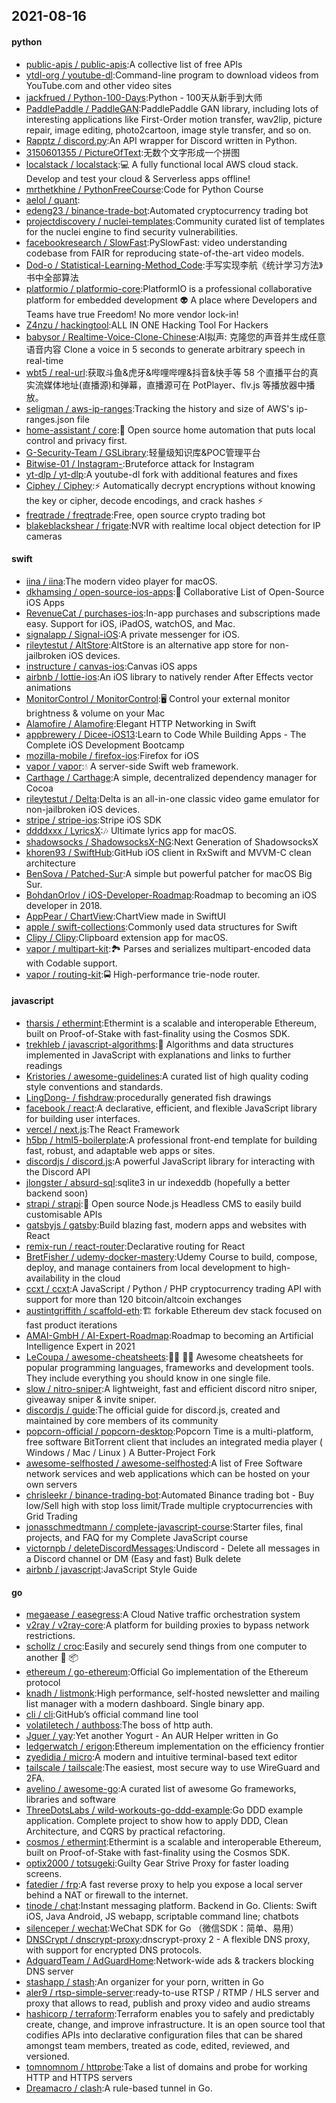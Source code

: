 ## 2021-08-16

#### python
* [public-apis / public-apis](https://github.com/public-apis/public-apis):A collective list of free APIs
* [ytdl-org / youtube-dl](https://github.com/ytdl-org/youtube-dl):Command-line program to download videos from YouTube.com and other video sites
* [jackfrued / Python-100-Days](https://github.com/jackfrued/Python-100-Days):Python - 100天从新手到大师
* [PaddlePaddle / PaddleGAN](https://github.com/PaddlePaddle/PaddleGAN):PaddlePaddle GAN library, including lots of interesting applications like First-Order motion transfer, wav2lip, picture repair, image editing, photo2cartoon, image style transfer, and so on.
* [Rapptz / discord.py](https://github.com/Rapptz/discord.py):An API wrapper for Discord written in Python.
* [3150601355 / PictureOfText](https://github.com/3150601355/PictureOfText):无数个文字形成一个拼图
* [localstack / localstack](https://github.com/localstack/localstack):💻
A fully functional local AWS cloud stack. Develop and test your cloud & Serverless apps offline!
* [mrthetkhine / PythonFreeCourse](https://github.com/mrthetkhine/PythonFreeCourse):Code for Python Course
* [aelol / quant](https://github.com/aelol/quant):
* [edeng23 / binance-trade-bot](https://github.com/edeng23/binance-trade-bot):Automated cryptocurrency trading bot
* [projectdiscovery / nuclei-templates](https://github.com/projectdiscovery/nuclei-templates):Community curated list of templates for the nuclei engine to find security vulnerabilities.
* [facebookresearch / SlowFast](https://github.com/facebookresearch/SlowFast):PySlowFast: video understanding codebase from FAIR for reproducing state-of-the-art video models.
* [Dod-o / Statistical-Learning-Method_Code](https://github.com/Dod-o/Statistical-Learning-Method_Code):手写实现李航《统计学习方法》书中全部算法
* [platformio / platformio-core](https://github.com/platformio/platformio-core):PlatformIO is a professional collaborative platform for embedded development
👽
A place where Developers and Teams have true Freedom! No more vendor lock-in!
* [Z4nzu / hackingtool](https://github.com/Z4nzu/hackingtool):ALL IN ONE Hacking Tool For Hackers
* [babysor / Realtime-Voice-Clone-Chinese](https://github.com/babysor/Realtime-Voice-Clone-Chinese):AI拟声: 克隆您的声音并生成任意语音内容 Clone a voice in 5 seconds to generate arbitrary speech in real-time
* [wbt5 / real-url](https://github.com/wbt5/real-url):获取斗鱼&虎牙&哔哩哔哩&抖音&快手等 58 个直播平台的真实流媒体地址(直播源)和弹幕，直播源可在 PotPlayer、flv.js 等播放器中播放。
* [seligman / aws-ip-ranges](https://github.com/seligman/aws-ip-ranges):Tracking the history and size of AWS's ip-ranges.json file
* [home-assistant / core](https://github.com/home-assistant/core):🏡
Open source home automation that puts local control and privacy first.
* [G-Security-Team / GSLibrary](https://github.com/G-Security-Team/GSLibrary):轻量级知识库&POC管理平台
* [Bitwise-01 / Instagram-](https://github.com/Bitwise-01/Instagram-):Bruteforce attack for Instagram
* [yt-dlp / yt-dlp](https://github.com/yt-dlp/yt-dlp):A youtube-dl fork with additional features and fixes
* [Ciphey / Ciphey](https://github.com/Ciphey/Ciphey):⚡
Automatically decrypt encryptions without knowing the key or cipher, decode encodings, and crack hashes
⚡
* [freqtrade / freqtrade](https://github.com/freqtrade/freqtrade):Free, open source crypto trading bot
* [blakeblackshear / frigate](https://github.com/blakeblackshear/frigate):NVR with realtime local object detection for IP cameras

#### swift
* [iina / iina](https://github.com/iina/iina):The modern video player for macOS.
* [dkhamsing / open-source-ios-apps](https://github.com/dkhamsing/open-source-ios-apps):📱
Collaborative List of Open-Source iOS Apps
* [RevenueCat / purchases-ios](https://github.com/RevenueCat/purchases-ios):In-app purchases and subscriptions made easy. Support for iOS, iPadOS, watchOS, and Mac.
* [signalapp / Signal-iOS](https://github.com/signalapp/Signal-iOS):A private messenger for iOS.
* [rileytestut / AltStore](https://github.com/rileytestut/AltStore):AltStore is an alternative app store for non-jailbroken iOS devices.
* [instructure / canvas-ios](https://github.com/instructure/canvas-ios):Canvas iOS apps
* [airbnb / lottie-ios](https://github.com/airbnb/lottie-ios):An iOS library to natively render After Effects vector animations
* [MonitorControl / MonitorControl](https://github.com/MonitorControl/MonitorControl):🖥
Control your external monitor brightness & volume on your Mac
* [Alamofire / Alamofire](https://github.com/Alamofire/Alamofire):Elegant HTTP Networking in Swift
* [appbrewery / Dicee-iOS13](https://github.com/appbrewery/Dicee-iOS13):Learn to Code While Building Apps - The Complete iOS Development Bootcamp
* [mozilla-mobile / firefox-ios](https://github.com/mozilla-mobile/firefox-ios):Firefox for iOS
* [vapor / vapor](https://github.com/vapor/vapor):💧
A server-side Swift web framework.
* [Carthage / Carthage](https://github.com/Carthage/Carthage):A simple, decentralized dependency manager for Cocoa
* [rileytestut / Delta](https://github.com/rileytestut/Delta):Delta is an all-in-one classic video game emulator for non-jailbroken iOS devices.
* [stripe / stripe-ios](https://github.com/stripe/stripe-ios):Stripe iOS SDK
* [ddddxxx / LyricsX](https://github.com/ddddxxx/LyricsX):🎶
Ultimate lyrics app for macOS.
* [shadowsocks / ShadowsocksX-NG](https://github.com/shadowsocks/ShadowsocksX-NG):Next Generation of ShadowsocksX
* [khoren93 / SwiftHub](https://github.com/khoren93/SwiftHub):GitHub iOS client in RxSwift and MVVM-C clean architecture
* [BenSova / Patched-Sur](https://github.com/BenSova/Patched-Sur):A simple but powerful patcher for macOS Big Sur.
* [BohdanOrlov / iOS-Developer-Roadmap](https://github.com/BohdanOrlov/iOS-Developer-Roadmap):Roadmap to becoming an iOS developer in 2018.
* [AppPear / ChartView](https://github.com/AppPear/ChartView):ChartView made in SwiftUI
* [apple / swift-collections](https://github.com/apple/swift-collections):Commonly used data structures for Swift
* [Clipy / Clipy](https://github.com/Clipy/Clipy):Clipboard extension app for macOS.
* [vapor / multipart-kit](https://github.com/vapor/multipart-kit):🏞
Parses and serializes multipart-encoded data with Codable support.
* [vapor / routing-kit](https://github.com/vapor/routing-kit):🚍
High-performance trie-node router.

#### javascript
* [tharsis / ethermint](https://github.com/tharsis/ethermint):Ethermint is a scalable and interoperable Ethereum, built on Proof-of-Stake with fast-finality using the Cosmos SDK.
* [trekhleb / javascript-algorithms](https://github.com/trekhleb/javascript-algorithms):📝
Algorithms and data structures implemented in JavaScript with explanations and links to further readings
* [Kristories / awesome-guidelines](https://github.com/Kristories/awesome-guidelines):A curated list of high quality coding style conventions and standards.
* [LingDong- / fishdraw](https://github.com/LingDong-/fishdraw):procedurally generated fish drawings
* [facebook / react](https://github.com/facebook/react):A declarative, efficient, and flexible JavaScript library for building user interfaces.
* [vercel / next.js](https://github.com/vercel/next.js):The React Framework
* [h5bp / html5-boilerplate](https://github.com/h5bp/html5-boilerplate):A professional front-end template for building fast, robust, and adaptable web apps or sites.
* [discordjs / discord.js](https://github.com/discordjs/discord.js):A powerful JavaScript library for interacting with the Discord API
* [jlongster / absurd-sql](https://github.com/jlongster/absurd-sql):sqlite3 in ur indexeddb (hopefully a better backend soon)
* [strapi / strapi](https://github.com/strapi/strapi):🚀
Open source Node.js Headless CMS to easily build customisable APIs
* [gatsbyjs / gatsby](https://github.com/gatsbyjs/gatsby):Build blazing fast, modern apps and websites with React
* [remix-run / react-router](https://github.com/remix-run/react-router):Declarative routing for React
* [BretFisher / udemy-docker-mastery](https://github.com/BretFisher/udemy-docker-mastery):Udemy Course to build, compose, deploy, and manage containers from local development to high-availability in the cloud
* [ccxt / ccxt](https://github.com/ccxt/ccxt):A JavaScript / Python / PHP cryptocurrency trading API with support for more than 120 bitcoin/altcoin exchanges
* [austintgriffith / scaffold-eth](https://github.com/austintgriffith/scaffold-eth):🏗
forkable Ethereum dev stack focused on fast product iterations
* [AMAI-GmbH / AI-Expert-Roadmap](https://github.com/AMAI-GmbH/AI-Expert-Roadmap):Roadmap to becoming an Artificial Intelligence Expert in 2021
* [LeCoupa / awesome-cheatsheets](https://github.com/LeCoupa/awesome-cheatsheets):👩‍💻
👨‍💻
Awesome cheatsheets for popular programming languages, frameworks and development tools. They include everything you should know in one single file.
* [slow / nitro-sniper](https://github.com/slow/nitro-sniper):A lightweight, fast and efficient discord nitro sniper, giveaway sniper & invite sniper.
* [discordjs / guide](https://github.com/discordjs/guide):The official guide for discord.js, created and maintained by core members of its community
* [popcorn-official / popcorn-desktop](https://github.com/popcorn-official/popcorn-desktop):Popcorn Time is a multi-platform, free software BitTorrent client that includes an integrated media player ( Windows / Mac / Linux ) A Butter-Project Fork
* [awesome-selfhosted / awesome-selfhosted](https://github.com/awesome-selfhosted/awesome-selfhosted):A list of Free Software network services and web applications which can be hosted on your own servers
* [chrisleekr / binance-trading-bot](https://github.com/chrisleekr/binance-trading-bot):Automated Binance trading bot - Buy low/Sell high with stop loss limit/Trade multiple cryptocurrencies with Grid Trading
* [jonasschmedtmann / complete-javascript-course](https://github.com/jonasschmedtmann/complete-javascript-course):Starter files, final projects, and FAQ for my Complete JavaScript course
* [victornpb / deleteDiscordMessages](https://github.com/victornpb/deleteDiscordMessages):Undiscord - Delete all messages in a Discord channel or DM (Easy and fast) Bulk delete
* [airbnb / javascript](https://github.com/airbnb/javascript):JavaScript Style Guide

#### go
* [megaease / easegress](https://github.com/megaease/easegress):A Cloud Native traffic orchestration system
* [v2ray / v2ray-core](https://github.com/v2ray/v2ray-core):A platform for building proxies to bypass network restrictions.
* [schollz / croc](https://github.com/schollz/croc):Easily and securely send things from one computer to another
🐊
📦
* [ethereum / go-ethereum](https://github.com/ethereum/go-ethereum):Official Go implementation of the Ethereum protocol
* [knadh / listmonk](https://github.com/knadh/listmonk):High performance, self-hosted newsletter and mailing list manager with a modern dashboard. Single binary app.
* [cli / cli](https://github.com/cli/cli):GitHub’s official command line tool
* [volatiletech / authboss](https://github.com/volatiletech/authboss):The boss of http auth.
* [Jguer / yay](https://github.com/Jguer/yay):Yet another Yogurt - An AUR Helper written in Go
* [ledgerwatch / erigon](https://github.com/ledgerwatch/erigon):Ethereum implementation on the efficiency frontier
* [zyedidia / micro](https://github.com/zyedidia/micro):A modern and intuitive terminal-based text editor
* [tailscale / tailscale](https://github.com/tailscale/tailscale):The easiest, most secure way to use WireGuard and 2FA.
* [avelino / awesome-go](https://github.com/avelino/awesome-go):A curated list of awesome Go frameworks, libraries and software
* [ThreeDotsLabs / wild-workouts-go-ddd-example](https://github.com/ThreeDotsLabs/wild-workouts-go-ddd-example):Go DDD example application. Complete project to show how to apply DDD, Clean Architecture, and CQRS by practical refactoring.
* [cosmos / ethermint](https://github.com/cosmos/ethermint):Ethermint is a scalable and interoperable Ethereum, built on Proof-of-Stake with fast-finality using the Cosmos SDK.
* [optix2000 / totsugeki](https://github.com/optix2000/totsugeki):Guilty Gear Strive Proxy for faster loading screens.
* [fatedier / frp](https://github.com/fatedier/frp):A fast reverse proxy to help you expose a local server behind a NAT or firewall to the internet.
* [tinode / chat](https://github.com/tinode/chat):Instant messaging platform. Backend in Go. Clients: Swift iOS, Java Android, JS webapp, scriptable command line; chatbots
* [silenceper / wechat](https://github.com/silenceper/wechat):WeChat SDK for Go （微信SDK：简单、易用）
* [DNSCrypt / dnscrypt-proxy](https://github.com/DNSCrypt/dnscrypt-proxy):dnscrypt-proxy 2 - A flexible DNS proxy, with support for encrypted DNS protocols.
* [AdguardTeam / AdGuardHome](https://github.com/AdguardTeam/AdGuardHome):Network-wide ads & trackers blocking DNS server
* [stashapp / stash](https://github.com/stashapp/stash):An organizer for your porn, written in Go
* [aler9 / rtsp-simple-server](https://github.com/aler9/rtsp-simple-server):ready-to-use RTSP / RTMP / HLS server and proxy that allows to read, publish and proxy video and audio streams
* [hashicorp / terraform](https://github.com/hashicorp/terraform):Terraform enables you to safely and predictably create, change, and improve infrastructure. It is an open source tool that codifies APIs into declarative configuration files that can be shared amongst team members, treated as code, edited, reviewed, and versioned.
* [tomnomnom / httprobe](https://github.com/tomnomnom/httprobe):Take a list of domains and probe for working HTTP and HTTPS servers
* [Dreamacro / clash](https://github.com/Dreamacro/clash):A rule-based tunnel in Go.
